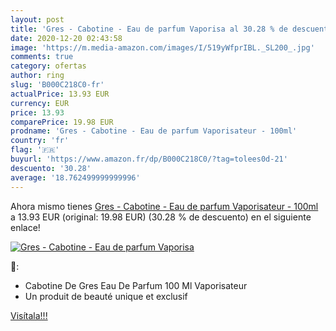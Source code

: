 ```yaml
---
layout: post
title: 'Gres - Cabotine - Eau de parfum Vaporisa al 30.28 % de descuento'
date: 2020-12-20 02:43:58
image: 'https://m.media-amazon.com/images/I/519yWfprIBL._SL200_.jpg'
comments: true
category: ofertas
author: ring
slug: 'B000C218C0-fr'
actualPrice: 13.93 EUR
currency: EUR
price: 13.93
comparePrice: 19.98 EUR
prodname: 'Gres - Cabotine - Eau de parfum Vaporisateur - 100ml'
country: 'fr'
flag: '🇫🇷'
buyurl: 'https://www.amazon.fr/dp/B000C218C0/?tag=tolees0d-21'
descuento: '30.28'
average: '18.762499999999996'
---
```


Ahora mismo tienes [Gres - Cabotine - Eau de parfum Vaporisateur - 100ml](https://www.amazon.fr/dp/B000C218C0/?tag=tolees0d-21) a 13.93 EUR (original: 19.98 EUR) (30.28 %  de descuento) en el siguiente enlace!

[![Gres - Cabotine - Eau de parfum Vaporisa](https://m.media-amazon.com/images/I/519yWfprIBL._SL200_.jpg)](https://www.amazon.fr/dp/B000C218C0/?tag=tolees0d-21)

🔎:

- Cabotine De Gres Eau De Parfum 100 Ml Vaporisateur
- Un produit de beauté unique et exclusif

[Visítala!!!](https://www.amazon.fr/dp/B000C218C0/?tag=tolees0d-21)
